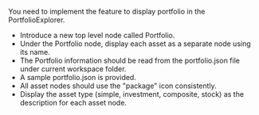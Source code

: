 You need to implement the feature to display portfolio in the PortfolioExplorer.
- Introduce a new top level node called Portfolio.
- Under the Portfolio node, display each asset as a separate node using its name.
- The Portfolio information should be read from the portfolio.json file under current workspace folder.
- A sample portfolio.json is provided.
- All asset nodes should use the "package" icon consistently.
- Display the asset type (simple, investment, composite, stock) as the description for each asset node.